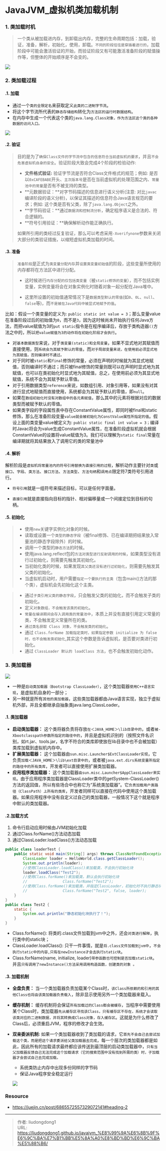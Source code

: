 # JavaJVM_虚拟机类加载机制


### 1. 类加载时机

> 一个类从被加载进内存，到卸载出内存，完整的生命周期包括：加载，验证，准备，解析，初始化，使用，卸载。`不同的阶段往往是穿插着进行的`，加载阶段中可能会激活验证的开始，而验证阶段又有可能激活准备阶段的赋值操作等，但整体的开始顺序是不会变的。

![](https://lddpicture.oss-cn-beijing.aliyuncs.com/picture/image-20210728110102640.png)

### 2. 类加载过程

#### .1. 加载

- 通过一个`类的全限定名`来获取定义`此类的二进制字节流`。
- 将这个字节流所代表的`静态存储结构`转化为`方法区的运行时数据结构`。
- 在内存中生成一个代表这个类的`java.lang.Class对象，作为方法区这个类的各种数据的访问入口。`

![](https://lddpicture.oss-cn-beijing.aliyuncs.com/picture/image-20210728121824152.png)

#### .2. 验证

> 目的是为了`确保Class文件的字节流中包含的信息符合当前虚拟机的要求`，并且`不会危害虚拟机自身的安全`。验证阶段大致会完成4个阶段的检验动作:
>
> - **文件格式验证:** 验证字节流是否符合Class文件格式的规范；例如: 是否以`0xCAFEBABE`开头、`主次版本号`是否在当前虚拟机的处理范围之内、`常量池中的常量`是否有不被支持的类型。
> - **元数据验证：**对字节码描述的信息进行语义分析(注意: 对比`javac`编译阶段的语义分析)，以保证其描述的信息符合Java语言规范的要求；例如: 这个类是否有父类，除了`java.lang.Object`之外。
> - **字节码验证：**通过`数据流和控制流分析`，确定程序语义是合法的、符合逻辑的。
> - **符号引用验证：**确保解析动作能正确执行。
>
> 如果所引用的类经过反复验证，那么可以考虑采用`-Xverifynone`参数来关闭大部分的类验证措施，以缩短虚拟机类加载的时间。

#### .3. 准备

> `准备阶段`是正式为`类变量分配内存`并`设置类变量初始值`的阶段，这些变量所使用的内存都将在方法区中进行分配。
>
> - 这时候进行`内存分配的仅包括类变量`（被`static修饰的变量`），而不包括实例变量，实例变量将会在对象实例化时随着对象一起分配在Java堆中。
>
> - 这里所设置的初始值通常情况下是`数据类型默认的零值`(如`0`、`0L`、`null`、`false`等)，而`不是被在Java代码中被显式地赋予的值`。

比如：假设一个类变量的定义为: `public static int value = 3`；那么变量value在准备阶段过后的初始值为`0`，而不是`3`，因为这时候尚未开始执行任何Java方法，而把value赋值为3的`put static`指令是在程序编译后，存放于类构造器`()`方法之中的，所以`把value赋值为3的动作将在初始化阶段才会执行`。

- 对`基本数据类型`来说，对于`类变量(static)和全局变量`，如果不显式地对其赋值而直接使用，则`系统会为其赋予默认的零值`，而`对于局部变量来说，在使用前必须显式地为其赋值，否则编译时不通过。`
- 对于同时被`static`和`final`修饰的常量，必须在声明的时候就为其显式地赋值，否则编译时不通过；而只被final修饰的常量则既可以在声明时显式地为其赋值，也可以在类初始化时显式地为其赋值，总之，在使用前必须为其显式地赋值，系统不会为其赋予默认零值。
- 对于引用数据类型`reference`来说，如数组引用、对象引用等，如果没有对其进行显式地赋值而直接使用，系统都会为其赋予默认的零值，即`null`。
- 如果在`数组初始化时没有对数组中的各元素赋值`，那么其中的元素将根据对应的数据类型而被赋予默认的零值。
- 如果类字段的字段属性表中存在ConstantValue属性，即同时被final和static修饰，那么在准备阶段变量`value就会被初始化为ConstValue属性所指定的值`。假设上面的类变量value被定义为: `public static final int value = 3；`编译时Javac将会为value生成ConstantValue属性，在准备阶段虚拟机就会根据ConstantValue的设置将value赋值为3。我们可以理解为`static final`常量在编译期就将其结果放入了调用它的类的常量池中

#### .4. 解析

解析阶段是`虚拟机将常量池内的符号引用替换为直接引用的过程`，解析动作主要针对`类`或`接口`、`字段`、`类方法`、`接口方法`、`方法类型`、`方法句柄`和`调用点`限定符7类符号引用进行。

- `符号引用`就是一组符号来描述目标，可以是任何字面量。

- `直接引用`就是直接指向目标的指针、相对偏移量或一个间接定位到目标的句柄。

#### .5. 初始化

> - 使用`new`关键字实例化对象的时候。
> - 读取或设置一个`类型的静态字段`（被final修饰、已在编译期把结果放入常量池的静态字段除外）的时候。
> - 调用一个类型的`静态方法`的时候。
> - 使用java.lang.reflect包的`方法对类型进行反射调用的时候`，如果类型没有进行过初始化，则需要先触发其初始化。
> - 当初始化类的时候，如果发现`其父类还没有进行过初始化`，则需要先触发其父类的初始化。
> - 当虚拟机启动时，用户需要`指定一个要执行的主类`（包含main()方法的那个类），虚拟机会先初始化这个主类。

> - 通过`子类引用父类的静态字段`，只会触发父类的初始化，而不会触发子类的初始化。
> - 定义`对象数组，不会触发该类的初始化`。
> - `常量在编译期间会存入调用类的常量池中`，本质上并没有直接引用定义常量的类，不会触发定义常量所在的类。
> - `通过类名获取 Class 对象，不会触发类的初始化`。
> - 通过 `Class.forName 加载指定类时，如果指定参数 initialize 为 false 时，也不会触发类初始化`,其实这个参数是告诉虚拟机，是否要对类进行初始化。
> - 通过 `ClassLoader 默认的 loadClass 方法`，也不会触发初始化动作。

### 3. 类加载器

![](https://lddpicture.oss-cn-beijing.aliyuncs.com/picture/image-20210728123914692.png)

- 一种是`启动类加载器（Bootstrap ClassLoader）`，这个类加载器`使用C++语言实现`，是虚拟机自身的一部分；
- 另一种就是所有`其他的类加载器`，这些类加载器都由Java语言实现，独立于虚拟机外部，并且全都继承自抽象类java.lang.ClassLoader。

#### .1. 类加载器

- **启动类加载器：** 这个类将器负责将存放`在＜JAVA_HOME＞\lib目录中的`，或者`被-Xbootclasspath参数所指定的路径中的`，并且是虚拟机识别的（按照文件名识别，如rt.jar、tools.jar，名字不符合的类库即使放在lib目录中也不会被加载）类库加载到虚拟机内存中。
- **扩展类加载器：** 这个加载器由`sun.misc.Launcher$ExtClassLoader实现`，它负责`加载＜JAVA_HOME＞\lib\ext目录中的`，或者被`java.ext.dirs系统变量所指定的路径中的所有类库`，开发者可以直接使用扩展类加载器。
- **应用程序类加载器：** 这个类加载器`由sun.misc.Launcher$AppClassLoader来实现`。由于应用程序类加载器是ClassLoader类中的getSystem-ClassLoader()方法的返回值，所以有些场合中也称它为“系统类加载器”。它`负责加载用户类路径（ClassPath）上所有的类库`，开发者同样可以直接在代码中使用这个类加载器。如果应用程序中没有自定义过自己的类加载器，一般情况下这个就是程序中默认的类加载器。

#### .2.加载方式

1. 命令行启动应用时候由JVM初始化加载
2. 通过Class.forName()方法动态加载
3. 通过ClassLoader.loadClass()方法动态加载

```java
public class loaderTest { 
    public static void main(String[] args) throws ClassNotFoundException { 
        ClassLoader loader = HelloWorld.class.getClassLoader(); 
        System.out.println(loader); 
        //使用ClassLoader.loadClass()来加载类，不会执行初始化块 
        loader.loadClass("Test2"); 
        //使用Class.forName()来加载类，默认会执行初始化块 
        //                Class.forName("Test2"); 
        //使用Class.forName()来加载类，并指定ClassLoader，初始化时不执行静态块 
        //                Class.forName("Test2", false, loader); 
    } 
}
public class Test2 { 
    static { 
        System.out.println("静态初始化块执行了！"); 
    } 
}
```

- Class.forName(): 将类的.class文件加载到jvm中之外，还会`对类进行解释`，执行类中的static块；
- ClassLoader.loadClass(): 只干一件事情，就是`将.class文件加载到jvm中`，`不会执行static中的内容,只有在newInstance才会去执行static块`。
- Class.forName(name, initialize, loader)`带参函数也可控制是否加载static块`。并且`只有调用了newInstance()方法采用调用构造函数，创建类的对象 。`

#### .3. 加载机制

- **全盘负责：** 当一个类加载器负责加载某个Class时，`该Class所依赖的和引用的其他Class也将由该类加载器负责载入`，除非显示使用另外一个类加载器来载入。

- **缓存机制：** 缓存机制将会保证`所有加载过的Class都会被缓存`，当程序中需要使用某个Class时，类加载器`先从缓存区寻找该Class，只有缓存区不存在，系统才会读取该类对应的二进制数据，并将其转换成Class对象，存入缓存区`。这就是为什么修改了Class后，必须重启JVM，程序的修改才会生效。

- **双亲委派机制:** 如果一个类加载器收到了类加载的请求，它`首先不会自己去尝试加载这个类，而是把这个请求委派给父类加载器去完成`，每一个层次的类加载器都是如此，因此所有的加载请求最终都应该传送到最顶层的启动类加载器中，`只有当父加载器反馈自己无法完成这个加载请求（它的搜索范围中没有找到所需的类）时，子加载器才会尝试自己去完成加载。`

  - 系统类防止内存中出现多份同样的字节码
  - 保证Java程序安全稳定运行

  ![](https://lddpicture.oss-cn-beijing.aliyuncs.com/picture/image-20210728130444041.png)

### Resource

- https://juejin.cn/post/6865572557329072141#heading-2

---

> 作者: liudongdong1  
> URL: https://liudongdong1.github.io/javajvm_%E8%99%9A%E6%8B%9F%E6%9C%BA%E7%B1%BB%E5%8A%A0%E8%BD%BD%E6%9C%BA%E5%88%B6/  

